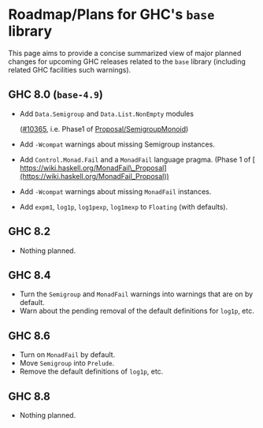 # Roadmap/Plans for GHC's `base` library






This page aims to provide a concise summarized view of major planned changes for upcoming GHC releases related to the `base` library (including related GHC facilities such warnings).


## GHC 8.0 (`base-4.9`)


- Add `Data.Semigroup` and `Data.List.NonEmpty` modules

  ([\#10365](https://gitlab.staging.haskell.org/ghc/ghc/issues/10365), i.e. Phase1 of [Proposal/SemigroupMonoid](proposal/semigroup-monoid))
- Add `-Wcompat` warnings about missing Semigroup instances.
- Add `Control.Monad.Fail` and a `MonadFail` language pragma. (Phase 1 of [
  https://wiki.haskell.org/MonadFail\_Proposal](https://wiki.haskell.org/MonadFail_Proposal))
- Add `-Wcompat` warnings about missing `MonadFail` instances.
- Add `expm1`, `log1p`, `log1pexp`, `log1mexp` to `Floating` (with defaults).


 


## GHC 8.2


- Nothing planned.

## GHC 8.4


- Turn the `Semigroup` and `MonadFail` warnings into warnings that are on by default.
- Warn about the pending removal of the default definitions for `log1p`, etc.

## GHC 8.6


- Turn on `MonadFail` by default.
- Move `Semigroup` into `Prelude`.
- Remove the default definitions of  `log1p`, etc.

## GHC 8.8


- Nothing planned.
